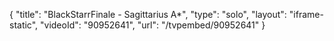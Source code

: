 {
    "title": "BlackStarrFinale - Sagittarius A*",
    "type": "solo",
    "layout": "iframe-static",
    "videoId": "90952641",
    "url": "\/tvpembed\/90952641"
}